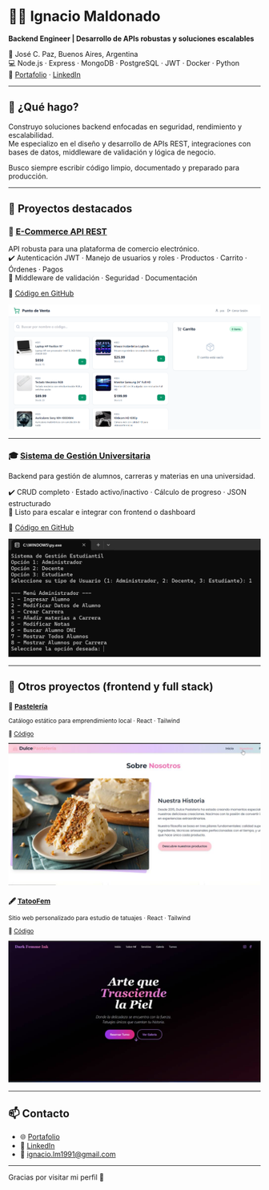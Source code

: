 # 👨‍💻 Ignacio Maldonado

**Backend Engineer | Desarrollo de APIs robustas y soluciones escalables**

📍 José C. Paz, Buenos Aires, Argentina  
💻 Node.js · Express · MongoDB · PostgreSQL · JWT · Docker · Python  
🔗 [Portafolio](https://ignaciobackendengineer.nachoweb.com.ar/) · [LinkedIn](https://www.linkedin.com/in/ignaciomaldo/)  

---

## 🚀 ¿Qué hago?

Construyo soluciones backend enfocadas en seguridad, rendimiento y escalabilidad.  
Me especializo en el diseño y desarrollo de APIs REST, integraciones con bases de datos, middleware de validación y lógica de negocio.

Busco siempre escribir código limpio, documentado y preparado para producción.

---

## 🧩 Proyectos destacados

### 🛒 [E-Commerce API REST]()  
API robusta para una plataforma de comercio electrónico.  
✔️ Autenticación JWT · Manejo de usuarios y roles · Productos · Carrito · Órdenes · Pagos  
🧪 Middleware de validación · Seguridad · Documentación  


🔗 [Código en GitHub](https://github.com/ignacio-leonel/sistemaGestionComercial)



![Imagen](https://github.com/ignacio-leonel/portafolio3/blob/main/public/images/stock/venta.png)

---

### 🎓 [Sistema de Gestión Universitaria]()  

Backend para gestión de alumnos, carreras y materias en una universidad.  


✔️ CRUD completo · Estado activo/inactivo · Cálculo de progreso · JSON estructurado  
🔐 Listo para escalar e integrar con frontend o dashboard  


🔗 [Código en GitHub](https://github.com/ignacio-leonel/sistema_gestion_academica)


![Imagen](https://github.com/ignacio-leonel/ignacio-leonel/blob/main/sistemagestioon.png)

---

## 🧪 Otros proyectos (frontend y full stack)

<sub>

### 🍰 [Pastelería](https://pasteleria-rose.vercel.app/)  


Catálogo estático para emprendimiento local · React · Tailwind  


🔗 [Código](https://github.com/ignacio-leonel/pasteleria)



![Imagen](https://github.com/ignacio-leonel/pasteleria/blob/main/screenshots/about.jpg)


### 🖋️ [TatooFem](https://github.com/ignacio-leonel/Sitio-web-de-Local-de-Tatuajes)  
Sitio web personalizado para estudio de tatuajes · React · Tailwind  


🔗 [Código](https://github.com/ignacio-leonel/Sitio-web-de-Local-de-Tatuajes)


![Imagen](https://github.com/ignacio-leonel/ignacio-leonel/blob/main/hero.jpg)


</sub>

---

## 📫 Contacto

- 🌐 [Portafolio](https://ignaciobackendengineer.nachoweb.com.ar/)  
- 💼 [LinkedIn](https://www.linkedin.com/in/ignaciomaldo/)  
- 📧 ignacio.lm1991@gmail.com

---

Gracias por visitar mi perfil 🙌
